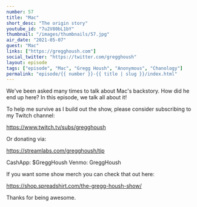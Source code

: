 ```yaml
---
number: 57
title: "Mac"
short_desc: "The origin story"
youtube_id: "7u2V80bL1bY"
thumbnail: "/images/thumbnails/57.jpg"
air_date: "2021-05-07"
guest: "Mac"
links: ["https://gregghoush.com"]
social_twitter: "https://twitter.com/gregghoush"
layout: episode
tags: ["episode", "Mac", "Gregg Housh", "Anonymous", "Chanology"]
permalink: "episode/{{ number }}-{{ title | slug }}/index.html"
---
```


We've been asked many times to talk about Mac's backstory. How did he end up here? In this episode, we talk all about it!

To help me survive as I build out the show, please consider subscribing to my Twitch channel:

https://www.twitch.tv/subs/gregghoush​​

Or donating via:

https://streamlabs.com/gregghoush/tip​​

CashApp: $GreggHoush
Venmo: GreggHoush

If you want some show merch you can check that out here:

https://shop.spreadshirt.com/the-gregg-housh-show/

Thanks for being awesome.

